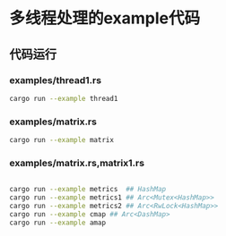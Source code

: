# 多线程处理的example代码

## 代码运行

### examples/thread1.rs

```bash
cargo run --example thread1
```

### examples/matrix.rs

```bash
cargo run --example matrix
```

### examples/matrix.rs,matrix1.rs
```bash

cargo run --example metrics  ## HashMap
cargo run --example metrics1 ## Arc<Mutex<HashMap>>
cargo run --example metrics2 ## Arc<RwLock<HashMap>>
cargo run --example cmap ## Arc<DashMap>
cargo run --example amap
```
